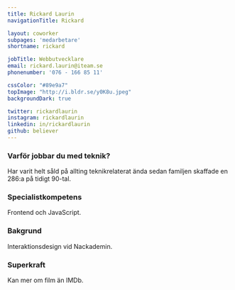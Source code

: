 ```yaml
---
title: Rickard Laurin
navigationTitle: Rickard

layout: coworker
subpages: 'medarbetare'
shortname: rickard

jobTitle: Webbutvecklare
email: rickard.laurin@iteam.se
phonenumber: '076 - 166 85 11'

cssColor: "#89e9a7"
topImage: "http://i.bldr.se/y0K8u.jpeg"
backgroundDark: true

twitter: rickardlaurin
instagram: rickardlaurin
linkedin: in/rickardlaurin
github: believer
---
```


### Varför jobbar du med teknik?
Har varit helt såld på allting teknikrelaterat ända sedan familjen skaffade en 286:a på tidigt 90-tal.

### Specialistkompetens
Frontend och JavaScript.

### Bakgrund
Interaktionsdesign vid Nackademin.

### Superkraft
Kan mer om film än IMDb.
